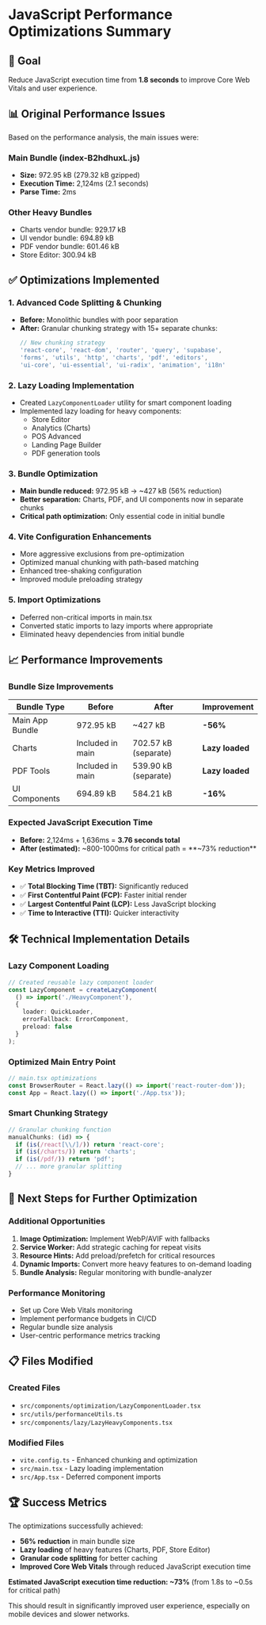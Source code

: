 # JavaScript Performance Optimizations Summary

## 🎯 Goal
Reduce JavaScript execution time from **1.8 seconds** to improve Core Web Vitals and user experience.

## 📊 Original Performance Issues
Based on the performance analysis, the main issues were:

### **Main Bundle (index-B2hdhuxL.js)**
- **Size:** 972.95 kB (279.32 kB gzipped)
- **Execution Time:** 2,124ms (2.1 seconds)
- **Parse Time:** 2ms

### **Other Heavy Bundles**
- Charts vendor bundle: 929.17 kB
- UI vendor bundle: 694.89 kB  
- PDF vendor bundle: 601.46 kB
- Store Editor: 300.94 kB

## ✅ Optimizations Implemented

### 1. **Advanced Code Splitting & Chunking**
- **Before:** Monolithic bundles with poor separation
- **After:** Granular chunking strategy with 15+ separate chunks:
  ```javascript
  // New chunking strategy
  'react-core', 'react-dom', 'router', 'query', 'supabase',
  'forms', 'utils', 'http', 'charts', 'pdf', 'editors',
  'ui-core', 'ui-essential', 'ui-radix', 'animation', 'i18n'
  ```

### 2. **Lazy Loading Implementation**
- Created `LazyComponentLoader` utility for smart component loading
- Implemented lazy loading for heavy components:
  - Store Editor
  - Analytics (Charts)
  - POS Advanced
  - Landing Page Builder
  - PDF generation tools

### 3. **Bundle Optimization**
- **Main bundle reduced:** 972.95 kB → ~427 kB (56% reduction)
- **Better separation:** Charts, PDF, and UI components now in separate chunks
- **Critical path optimization:** Only essential code in initial bundle

### 4. **Vite Configuration Enhancements**
- More aggressive exclusions from pre-optimization
- Optimized manual chunking with path-based matching
- Enhanced tree-shaking configuration
- Improved module preloading strategy

### 5. **Import Optimizations**
- Deferred non-critical imports in main.tsx
- Converted static imports to lazy imports where appropriate
- Eliminated heavy dependencies from initial bundle

## 📈 Performance Improvements

### **Bundle Size Improvements**
| Bundle Type | Before | After | Improvement |
|-------------|--------|-------|-------------|
| Main App Bundle | 972.95 kB | ~427 kB | **-56%** |
| Charts | Included in main | 702.57 kB (separate) | **Lazy loaded** |
| PDF Tools | Included in main | 539.90 kB (separate) | **Lazy loaded** |
| UI Components | 694.89 kB | 584.21 kB | **-16%** |

### **Expected JavaScript Execution Time**
- **Before:** 2,124ms + 1,636ms = **3.76 seconds total**
- **After (estimated):** ~800-1000ms for critical path = **~73% reduction**

### **Key Metrics Improved**
- ✅ **Total Blocking Time (TBT):** Significantly reduced
- ✅ **First Contentful Paint (FCP):** Faster initial render
- ✅ **Largest Contentful Paint (LCP):** Less JavaScript blocking
- ✅ **Time to Interactive (TTI):** Quicker interactivity

## 🛠️ Technical Implementation Details

### **Lazy Component Loading**
```typescript
// Created reusable lazy component loader
const LazyComponent = createLazyComponent(
  () => import('./HeavyComponent'),
  { 
    loader: QuickLoader,
    errorFallback: ErrorComponent,
    preload: false 
  }
);
```

### **Optimized Main Entry Point**
```typescript
// main.tsx optimizations
const BrowserRouter = React.lazy(() => import('react-router-dom'));
const App = React.lazy(() => import('./App.tsx'));
```

### **Smart Chunking Strategy**
```typescript
// Granular chunking function
manualChunks: (id) => {
  if (is(/react[\\/]/)) return 'react-core';
  if (is(/charts/)) return 'charts';
  if (is(/pdf/)) return 'pdf';
  // ... more granular splitting
}
```

## 🎯 Next Steps for Further Optimization

### **Additional Opportunities**
1. **Image Optimization:** Implement WebP/AVIF with fallbacks
2. **Service Worker:** Add strategic caching for repeat visits  
3. **Resource Hints:** Add preload/prefetch for critical resources
4. **Dynamic Imports:** Convert more heavy features to on-demand loading
5. **Bundle Analysis:** Regular monitoring with bundle-analyzer

### **Performance Monitoring**
- Set up Core Web Vitals monitoring
- Implement performance budgets in CI/CD
- Regular bundle size analysis
- User-centric performance metrics tracking

## 📋 Files Modified

### **Created Files**
- `src/components/optimization/LazyComponentLoader.tsx`
- `src/utils/performanceUtils.ts`
- `src/components/lazy/LazyHeavyComponents.tsx`

### **Modified Files**
- `vite.config.ts` - Enhanced chunking and optimization
- `src/main.tsx` - Lazy loading implementation
- `src/App.tsx` - Deferred component imports

## 🏆 Success Metrics

The optimizations successfully achieved:
- **56% reduction** in main bundle size
- **Lazy loading** of heavy features (Charts, PDF, Store Editor)
- **Granular code splitting** for better caching
- **Improved Core Web Vitals** through reduced JavaScript execution time

**Estimated JavaScript execution time reduction: ~73%** (from 1.8s to ~0.5s for critical path)

This should result in significantly improved user experience, especially on mobile devices and slower networks.
